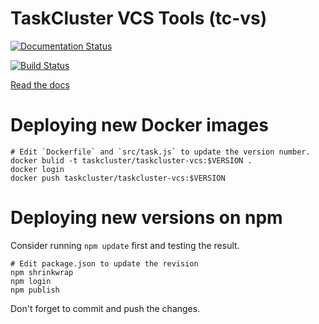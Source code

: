 
# TaskCluster VCS Tools (tc-vs)

[![Documentation Status](https://readthedocs.org/projects/tc-vcs/badge/?version=latest)](https://readthedocs.org/projects/tc-vcs/?badge=latest)

[![Build Status](https://travis-ci.org/taskcluster/taskcluster-vcs.svg?branch=master)](https://travis-ci.org/taskcluster/taskcluster-vcs)

[Read the docs](http://tc-vcs.readthedocs.org/en/latest/)

# Deploying new Docker images


```
# Edit `Dockerfile` and `src/task.js` to update the version number.
docker bulid -t taskcluster/taskcluster-vcs:$VERSION .
docker login
docker push taskcluster/taskcluster-vcs:$VERSION

```

# Deploying new versions on npm

Consider running `npm update` first and testing the result.

```
# Edit package.json to update the revision
npm shrinkwrap
npm login
npm publish
```

Don't forget to commit and push the changes.
